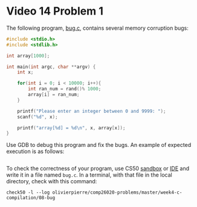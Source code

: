 # Video 14 Problem 1

The following program, [bug.c](bug.c), contains several memory corruption bugs:

```c
#include <stdio.h>
#include <stdlib.h>

int array[1000];

int main(int argc, char **argv) {
    int x;

	for(int i = 0; i < 10000; i++){
        int ran_num = rand()% 1000;
		array[i] = ran_num;
	}

	printf("Please enter an integer between 0 and 9999: ");
	scanf("%d", x);

    printf("array[%d] = %d\n", x, array[x]);
}
```

Use GDB to debug this program and fix the bugs. An example of expected
execution is as follows:

```shell

```

To check the correctness of your program, use CS50 [sandbox](sandbox.cs50.io)
or [IDE](ide.cs50.io) and write it in a file named `bug.c`. In a terminal,
with that file in the local directory, check with this command:
```shell
check50 -l --log olivierpierre/comp26020-problems/master/week4-c-compilation/08-bug
```
